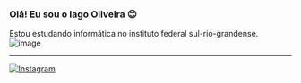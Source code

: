 ### Olá! Eu sou o Iago Oliveira 😊

Estou estudando informática no instituto federal sul-rio-grandense. ![image](https://github.com/iagoOliveiraS/iagoOliveiraS/assets/102002498/3f609500-7a12-4efe-a474-f54a8a11f5f5)

 ___________________________________________________________________
[![Instagram](https://img.shields.io/badge/Instagram-E4405F.svg?style=for-the-badge&logo=Instagram&logoColor=white)](https://instagram.com/iago_sanches_)

